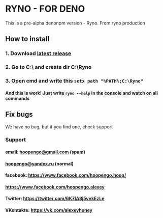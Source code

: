 # RYNO - FOR DENO
This is a pre-alpha denonpm version - Ryno. From ryno production
## How to install
### 1. Download [latest release](https://github.com/hoopengo/RYNO-DENONPM/releases)
### 2. Go to C:\ and create dir C:\Ryno
### 3. Open cmd and write this ```setx path "%PATH%;C:\Ryno"```
#### And this is work! Just write ```ryno --help``` in the console and watch on all commands
## Fix bugs
We have no bug, but if you find one, check support
### Support
#### email: hoopengo@gmail.com (spam)
####        hoopengo@yandex.ru (normal)
#### facebook: https://www.facebook.com/hoopengo.hoop/
####           https://www.facebook.com/hoopengo.alexey
#### Twitter: https://twitter.com/6K7IA3j5vvkEzLe
#### VKontakte: https://vk.com/alexeyhoney
